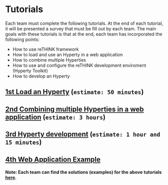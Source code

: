 # Tutorials

Each team must complete the following tutorials. At the end of each tutorial, it will be presented a survey that must be fill out 
by each team. The main goals with these tutorials is that at the end, each team has incorporated the following points:

 * How to use reTHINK framework
 * How to load and use an Hyperty in a web application
 * How to combine multiple Hyperties
 * How to use and configure the reTHINK development enviroment (Hyperty Toolkit)
 * How to develop an Hyperty

## [1st Load an Hyperty](./1st_Tutorial.md) (`estimate: 50 minutes`)

## [2nd Combining multiple Hyperties in a web application](./2nd_Tutorial.md) (`estimate: 3 hours`)

## [3rd Hyperty development](./3rd_Tutorial.md) (`estimate: 1 hour and 15 minutes`)

## [4th Web Application Example](./4th_Tutorial.md) 


#### Note: Each team can find the solutions (examples) for the above tutorials [here](https://github.com/BernardoMG/reTHINK-Beta-Tester-Event-v2.0/tree/master/examples).
